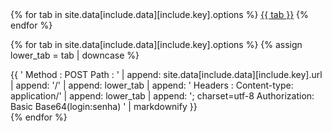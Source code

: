 <!--
Modelo:
request:
  url: 'http://www.pmove.planmob.com.br/rest/planejamento/insert' # URL a ser exibido
  options:
    - 'JSON' # Opções da aba, é o mesmo para id
    - 'XML'
-->
<div class="mdl-tabs mdl-js-tabs mdl-js-ripple-effect">
  <div class="mdl-tabs__tab-bar tab-left">
    {% for tab in site.data[include.data][include.key].options %}
      <a href="#{{ tab | downcase }}" class="mdl-tabs__tab {% if forloop.first %}is-active{% endif %}">{{ tab }}</a>
    {% endfor %}
  </div>

  {% for tab in site.data[include.data][include.key].options %}
    {% assign lower_tab = tab | downcase %}
    <div class="mdl-tabs__panel{% if forloop.first %} is-active{% endif %}" id="{{ lower }}">
      {{ '
        Method   : POST
        Path     : ' | append: site.data[include.data][include.key].url | append: '/' | append: lower_tab | append: '
        Headers  : Content-type: application/' | append: lower_tab | append: '; charset=utf-8
                   Authorization: Basic Base64(login:senha)
      ' | markdownify }}
    </div>
  {% endfor %}
</div>